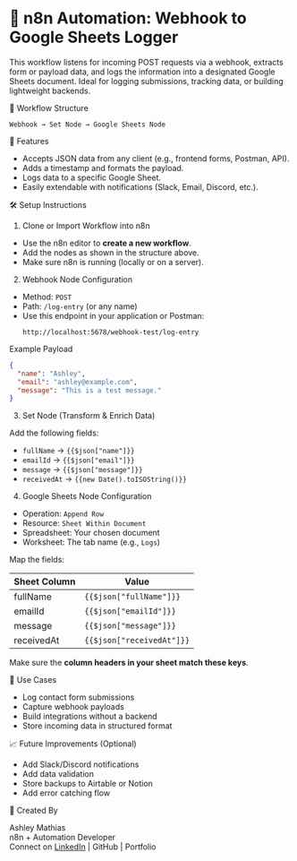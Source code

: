 # 🧩 n8n Automation: Webhook to Google Sheets Logger

This workflow listens for incoming POST requests via a webhook, extracts form or payload data, and logs the information into a designated Google Sheets document. Ideal for logging submissions, tracking data, or building lightweight backends.

🔗 Workflow Structure

```
Webhook → Set Node → Google Sheets Node
```

🚀 Features

- Accepts JSON data from any client (e.g., frontend forms, Postman, API).
- Adds a timestamp and formats the payload.
- Logs data to a specific Google Sheet.
- Easily extendable with notifications (Slack, Email, Discord, etc.).

🛠️ Setup Instructions

1. Clone or Import Workflow into n8n

- Use the n8n editor to **create a new workflow**.
- Add the nodes as shown in the structure above.
- Make sure n8n is running (locally or on a server).

2. Webhook Node Configuration

- Method: `POST`  
- Path: `/log-entry` (or any name)
- Use this endpoint in your application or Postman:
  ```
  http://localhost:5678/webhook-test/log-entry
  ```

Example Payload

```json
{
  "name": "Ashley",
  "email": "ashley@example.com",
  "message": "This is a test message."
}
```

3. Set Node (Transform & Enrich Data)

Add the following fields:
- `fullName` → `{{$json["name"]}}`
- `emailId` → `{{$json["email"]}}`
- `message` → `{{$json["message"]}}`
- `receivedAt` → `{{new Date().toISOString()}}`

4. Google Sheets Node Configuration

- Operation: `Append Row`
- Resource: `Sheet Within Document`
- Spreadsheet: Your chosen document
- Worksheet: The tab name (e.g., `Logs`)

Map the fields:

| Sheet Column     | Value                         |
|------------------|-------------------------------|
| fullName         | `{{$json["fullName"]}}`       |
| emailId          | `{{$json["emailId"]}}`        |
| message          | `{{$json["message"]}}`        |
| receivedAt       | `{{$json["receivedAt"]}}`     |

Make sure the **column headers in your sheet match these keys**.

📌 Use Cases

- Log contact form submissions
- Capture webhook payloads
- Build integrations without a backend
- Store incoming data in structured format

📈 Future Improvements (Optional)

- Add Slack/Discord notifications  
- Add data validation  
- Store backups to Airtable or Notion  
- Add error catching flow

👤 Created By

Ashley Mathias  
n8n + Automation Developer  
Connect on [LinkedIn](https://www.linkedin.com/in/ashleymathias/) | GitHub | Portfolio
